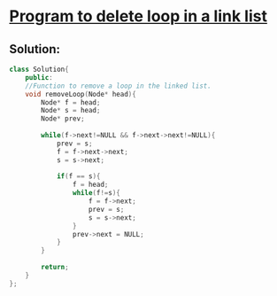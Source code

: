 # [Program to delete loop in a link list](https://practice.geeksforgeeks.org/problems/remove-loop-in-linked-list/1)

## Solution:
```c++
class Solution{
    public:
    //Function to remove a loop in the linked list.
    void removeLoop(Node* head){
        Node* f = head;
        Node* s = head;
        Node* prev;
        
        while(f->next!=NULL && f->next->next!=NULL){
            prev = s;
            f = f->next->next;
            s = s->next;
            
            if(f == s){
                f = head;
                while(f!=s){
                    f = f->next;
                    prev = s;
                    s = s->next;
                }
                prev->next = NULL;
            }
        }
        
        return;
    }
};
```